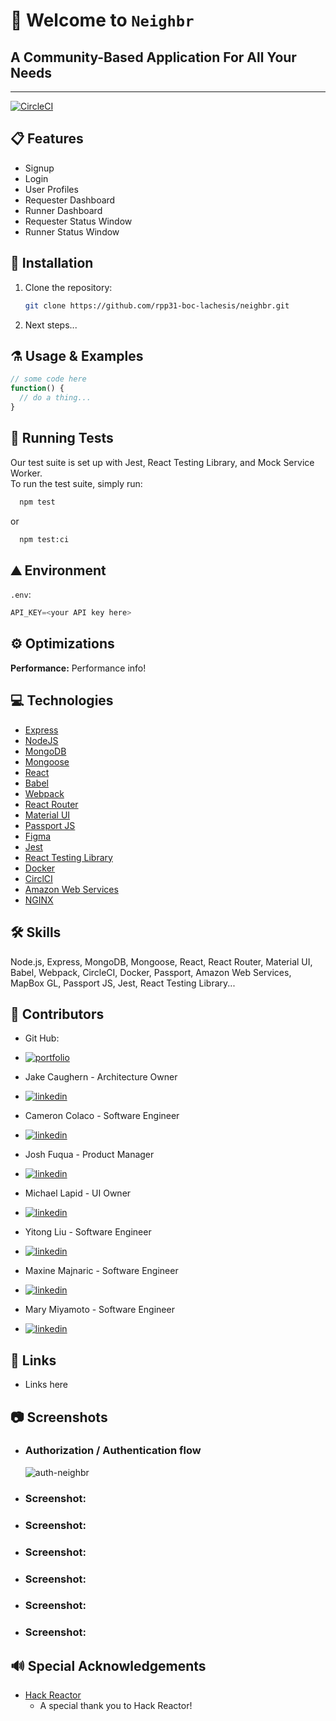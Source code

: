 
# 👋 Welcome to `Neighbr`
## A Community-Based Application For All Your Needs
-------------------------------------------------------------
[![CircleCI](https://circleci.com/gh/rpp31-boc-lachesis/neighbr/tree/master.svg?style=shield&circle-token=8a4b91616d339b1059983589100b52eecf2f2d03)](https://circleci.com/gh/rpp31-boc-lachesis/neighbr/tree/master)

## 📋 Features

- Signup
- Login
- User Profiles
- Requester Dashboard
- Runner Dashboard
- Requester Status Window
- Runner Status Window

## 💾 Installation

1. Clone the repository:
   ```sh
   git clone https://github.com/rpp31-boc-lachesis/neighbr.git
   ```
2. Next steps...

## ⚗️ Usage & Examples
```javascript
// some code here
function() {
  // do a thing...
}
```

## 🧪 Running Tests

Our test suite is set up with Jest, React Testing Library, and Mock Service Worker.\
To run the test suite, simply run:

```bash
  npm test
```
or
```bash
  npm test:ci
```

## ⛰️ Environment

```.env```:
```javascript
API_KEY=<your API key here>
```

## ⚙️ Optimizations

**Performance:** Performance info!


## 💻 Technologies

* [Express](https://expressjs.com/)
* [NodeJS](https://nodejs.dev/)
* [MongoDB](https://www.mongodb.com/)
* [Mongoose](https://mongoosejs.com/)
* [React](https://reactjs.org/)
* [Babel](https://babeljs.io/)
* [Webpack](https://webpack.js.org/)
* [React Router](https://reactrouter.com/)
* [Material UI](https://mui.com/)
* [Passport JS](https://www.passportjs.org/)
* [Figma](https://www.figma.com/design/)
* [Jest](https://jestjs.io/)
* [React Testing Library](https://testing-library.com/docs/react-testing-library/intro/)
* [Docker](https://www.docker.com/)
* [CirclCI](https://circleci.com/)
* [Amazon Web Services](https://aws.amazon.com/)
* [NGINX](https://www.nginx.com/)


## 🛠 Skills
Node.js, Express, MongoDB, Mongoose, React, React Router, Material UI, Babel, Webpack, CircleCI, Docker, Passport, Amazon Web Services, MapBox GL, Passport JS, Jest, React Testing Library...

## 🤖 Contributors
- Git Hub:
* [![portfolio](https://img.shields.io/badge/my_portfolio-000?style=for-the-badge&logo=ko-fi&logoColor=white)](https://github.com/rpp31-boc-lachesis/neighbr/blob/master/README.md)
- Jake Caughern - Architecture Owner
* [![linkedin](https://img.shields.io/badge/Jake.Caughern-0A66C2?style=for-the-badge&logo=linkedin&logoColor=white)](https://www.linkedin.com/in/jake-caughern/)
- Cameron Colaco - Software Engineer
* [![linkedin](https://img.shields.io/badge/Cameron.Colaco-0A66C2?style=for-the-badge&logo=linkedin&logoColor=white)](https://www.linkedin.com/in/cameroncolaco/)
- Josh Fuqua - Product Manager
* [![linkedin](https://img.shields.io/badge/Josh.Fuqua-0A66C2?style=for-the-badge&logo=linkedin&logoColor=white)](https://www.linkedin.com/in/joshdfuqua/)
- Michael Lapid - UI Owner
* [![linkedin](https://img.shields.io/badge/Michael.Lapid-0A66C2?style=for-the-badge&logo=linkedin&logoColor=white)](https://www.linkedin.com/in/michaeljohnlapid/)
- Yitong Liu - Software Engineer
* [![linkedin](https://img.shields.io/badge/Yitong.Lui-0A66C2?style=for-the-badge&logo=linkedin&logoColor=white)](https://www.linkedin.com/in/yitongl/)
- Maxine Majnaric - Software Engineer
* [![linkedin](https://img.shields.io/badge/Maxine.Majnaric-0A66C2?style=for-the-badge&logo=linkedin&logoColor=white)](https://www.linkedin.com/in/maxinemajnaric/)
- Mary Miyamoto - Software Engineer
* [![linkedin](https://img.shields.io/badge/Mary.Miyamoto-0A66C2?style=for-the-badge&logo=linkedin&logoColor=white)](https://www.linkedin.com/in/mary-miyamoto/)

## 🔗 Links
- Links here

## 📷 Screenshots
* ### **Authorization / Authentication flow**
   ![auth-neighbr](https://user-images.githubusercontent.com/64869554/156875923-9b985bb9-a6f3-4555-9de4-7568256281fe.jpg)
* ### **Screenshot:**
<!-- ![App Screenshot](https://drive.google.com/uc?export=view&id=<ADD_ME>) -->
* ### **Screenshot:**
<!-- ![App Screenshot](https://drive.google.com/uc?export=view&id=<ADD_ME>) -->
* ### **Screenshot:**
<!-- ![App Screenshot](https://drive.google.com/uc?export=view&id=<ADD_ME>) -->
* ### **Screenshot:**
<!-- ![App Screenshot](https://drive.google.com/uc?export=view&id=<ADD_ME>) -->
* ### **Screenshot:**
<!-- ![App Screenshot](https://drive.google.com/uc?export=view&id=<ADD_ME>) -->
* ### **Screenshot:**
<!-- ![App Screenshot](https://drive.google.com/uc?export=view&id=<ADD_ME>) -->

## 🔊 Special Acknowledgements
 - [Hack Reactor](https://www.hackreactor.com/)
    * A special thank you to Hack Reactor!
